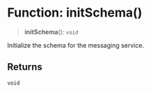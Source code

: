# Function: initSchema()

> **initSchema**(): `void`

Initialize the schema for the messaging service.

## Returns

`void`
